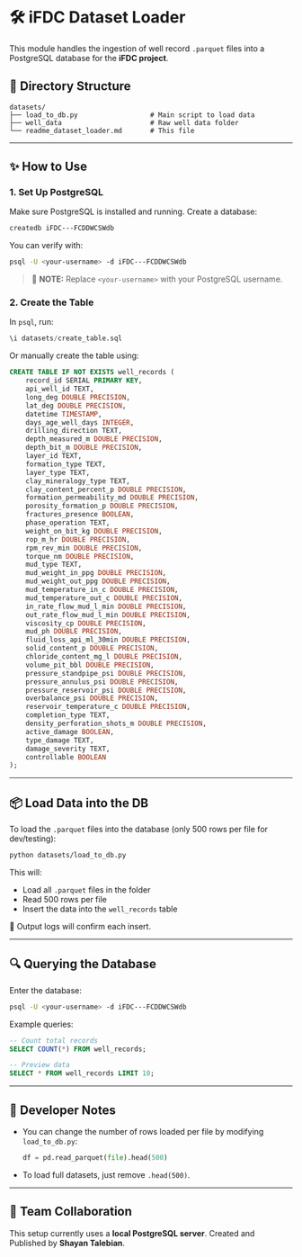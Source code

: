 # 🛠️ iFDC Dataset Loader

This module handles the ingestion of well record `.parquet` files into a PostgreSQL database for the **iFDC project**.

## 📁 Directory Structure

```
datasets/
├── load_to_db.py                  # Main script to load data
├── well_data                      # Raw well data folder
└── readme_dataset_loader.md       # This file
```

---

## ✨ How to Use

### 1. Set Up PostgreSQL

Make sure PostgreSQL is installed and running. Create a database:

```bash
createdb iFDC---FCDDWCSWdb
```

You can verify with:

```bash
psql -U <your-username> -d iFDC---FCDDWCSWdb
```

> 🔐 **NOTE:** Replace `<your-username>` with your PostgreSQL username.

### 2. Create the Table

In `psql`, run:

```sql
\i datasets/create_table.sql
```

Or manually create the table using:

```sql
CREATE TABLE IF NOT EXISTS well_records (
    record_id SERIAL PRIMARY KEY,
    api_well_id TEXT,
    long_deg DOUBLE PRECISION,
    lat_deg DOUBLE PRECISION,
    datetime TIMESTAMP,
    days_age_well_days INTEGER,
    drilling_direction TEXT,
    depth_measured_m DOUBLE PRECISION,
    depth_bit_m DOUBLE PRECISION,
    layer_id TEXT,
    formation_type TEXT,
    layer_type TEXT,
    clay_mineralogy_type TEXT,
    clay_content_percent_p DOUBLE PRECISION,
    formation_permeability_md DOUBLE PRECISION,
    porosity_formation_p DOUBLE PRECISION,
    fractures_presence BOOLEAN,
    phase_operation TEXT,
    weight_on_bit_kg DOUBLE PRECISION,
    rop_m_hr DOUBLE PRECISION,
    rpm_rev_min DOUBLE PRECISION,
    torque_nm DOUBLE PRECISION,
    mud_type TEXT,
    mud_weight_in_ppg DOUBLE PRECISION,
    mud_weight_out_ppg DOUBLE PRECISION,
    mud_temperature_in_c DOUBLE PRECISION,
    mud_temperature_out_c DOUBLE PRECISION,
    in_rate_flow_mud_l_min DOUBLE PRECISION,
    out_rate_flow_mud_l_min DOUBLE PRECISION,
    viscosity_cp DOUBLE PRECISION,
    mud_ph DOUBLE PRECISION,
    fluid_loss_api_ml_30min DOUBLE PRECISION,
    solid_content_p DOUBLE PRECISION,
    chloride_content_mg_l DOUBLE PRECISION,
    volume_pit_bbl DOUBLE PRECISION,
    pressure_standpipe_psi DOUBLE PRECISION,
    pressure_annulus_psi DOUBLE PRECISION,
    pressure_reservoir_psi DOUBLE PRECISION,
    overbalance_psi DOUBLE PRECISION,
    reservoir_temperature_c DOUBLE PRECISION,
    completion_type TEXT,
    density_perforation_shots_m DOUBLE PRECISION,
    active_damage BOOLEAN,
    type_damage TEXT,
    damage_severity TEXT,
    controllable BOOLEAN
);
```

---

## 📦 Load Data into the DB

To load the `.parquet` files into the database (only 500 rows per file for dev/testing):

```bash
python datasets/load_to_db.py
```

This will:

- Load all `.parquet` files in the folder
- Read 500 rows per file
- Insert the data into the `well_records` table

📅 Output logs will confirm each insert.

---

## 🔍 Querying the Database

Enter the database:

```bash
psql -U <your-username> -d iFDC---FCDDWCSWdb
```

Example queries:

```sql
-- Count total records
SELECT COUNT(*) FROM well_records;

-- Preview data
SELECT * FROM well_records LIMIT 10;
```

---

## 🧪 Developer Notes

- You can change the number of rows loaded per file by modifying `load_to_db.py`:
  ```python
  df = pd.read_parquet(file).head(500)
  ```
- To load full datasets, just remove `.head(500)`.

---

## 🤝 Team Collaboration

This setup currently uses a **local PostgreSQL server**.
Created and Published by **Shayan Talebian**.
